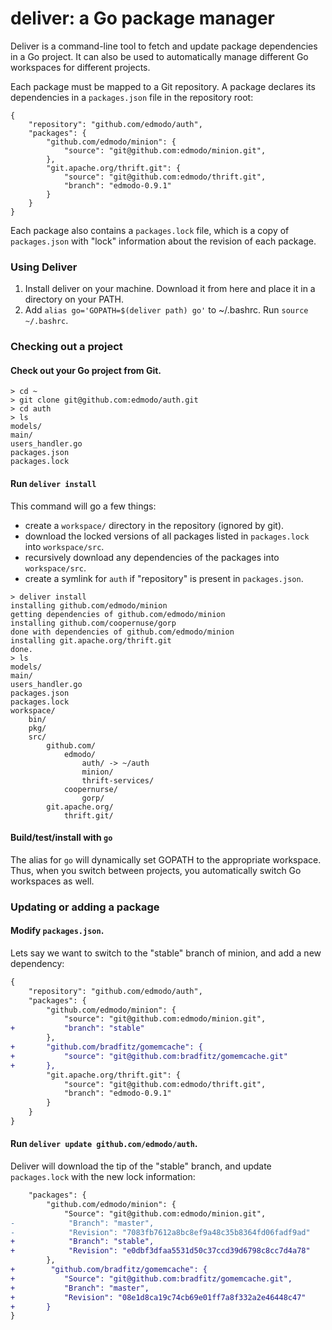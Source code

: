deliver: a Go package manager
=======

Deliver is a command-line tool to fetch and update package dependencies in a Go project.
It can also be used to automatically manage different Go workspaces for different projects.

Each package must be mapped to a Git repository. A package declares its dependencies in a `packages.json` file in the repository root:

```
{
    "repository": "github.com/edmodo/auth",
    "packages": {
        "github.com/edmodo/minion": {
            "source": "git@github.com:edmodo/minion.git",
        },
        "git.apache.org/thrift.git": {
            "source": "git@github.com:edmodo/thrift.git",
            "branch": "edmodo-0.9.1"
        }
    }
}
```

Each package also contains a `packages.lock` file, which is a copy of `packages.json` with "lock" information about the revision of each package.

### Using Deliver

1. Install deliver on your machine. Download it from here and place it in a directory on your PATH.
2. Add `alias go='GOPATH=$(deliver path) go'` to ~/.bashrc. Run `source ~/.bashrc`.

### Checking out a project

#### Check out your Go project from Git.
```
> cd ~
> git clone git@github.com:edmodo/auth.git
> cd auth
> ls
models/
main/
users_handler.go
packages.json
packages.lock
```

#### Run `deliver install`
This command will go a few things:
- create a `workspace/` directory in the repository (ignored by git).
- download the locked versions of all packages listed in `packages.lock` into `workspace/src`.
- recursively download any dependencies of the packages into `workspace/src`.
- create a symlink for `auth` if "repository" is present in `packages.json`.
```
> deliver install
installing github.com/edmodo/minion
getting dependencies of github.com/edmodo/minion
installing github.com/coopernuse/gorp
done with dependencies of github.com/edmodo/minion
installing git.apache.org/thrift.git
done.
> ls
models/
main/
users_handler.go
packages.json
packages.lock
workspace/
    bin/
    pkg/
    src/
        github.com/
            edmodo/
                auth/ -> ~/auth
                minion/
                thrift-services/
            coopernurse/
                gorp/
        git.apache.org/
            thrift.git/
```

#### Build/test/install with `go`
The alias for `go` will dynamically set GOPATH to the appropriate workspace. Thus, when you switch between projects, you automatically switch Go workspaces as well.

### Updating or adding a package
#### Modify `packages.json`.
Lets say we want to switch to the "stable" branch of minion, and add a new dependency:
```diff
{
    "repository": "github.com/edmodo/auth",
    "packages": {
        "github.com/edmodo/minion": {
            "source": "git@github.com:edmodo/minion.git",
+           "branch": "stable"
        },
+       "github.com/bradfitz/gomemcache": {
+           "source": "git@github.com:bradfitz/gomemcache.git"
+       },
        "git.apache.org/thrift.git": {
            "source": "git@github.com:edmodo/thrift.git",
            "branch": "edmodo-0.9.1"
        }
    }
}
```

#### Run `deliver update github.com/edmodo/auth`.
Deliver will download the tip of the "stable" branch, and update `packages.lock` with the new lock information:
```diff
    "packages": {
        "github.com/edmodo/minion": {
            "Source": "git@github.com:edmodo/minion.git",
-            "Branch": "master",
-            "Revision": "7083fb7612a8bc8ef9a48c35b8364fd06fadf9ad"
+            "Branch": "stable",
+            "Revision": "e0dbf3dfaa5531d50c37ccd39d6798c8cc7d4a78"
        },
+        "github.com/bradfitz/gomemcache": {
+           "Source": "git@github.com:bradfitz/gomemcache.git",
+           "Branch": "master",
+           "Revision": "08e1d8ca19c74cb69e01ff7a8f332a2e46448c47"
+       }
}
```
